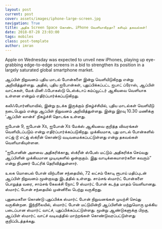 ```yaml
---
layout: post
current: post
cover: assets/images/iphone-large-screen.jpg
navigation: True
title: அதிக Screen Space கொண்ட iPhone வெளியாகிறதா? கசியும் தகவல்கள்!
date: 2018-07-28 23:03:00
tags: mobiles
class: post-template
author: imran
---
```

Apple on Wednesday was expected to unveil new iPhones, playing up eye-grabbing edge-to-edge screens in a bid to strengthen its position in a largely saturated global smartphone market.

ஆப்பிள் நிறுவனம் புதிய மாடல் போன்களை இன்று வெளியிடுகிறது என்று அறிவித்துள்ளது. அதில், புதிய ஐபோன்கள், புதுப்பிக்கப்பட்ட ஐபாட் ப்ரோஸ், ஆப்பிள் வாட்சுகள், மேக் மினி ஃபோகஸ்டு டெஸ்க்டாப் கம்ப்யூட்டர் ஆகியவை வெளியாக உள்ளன என்றும் எதிர்ப்பார்க்கப்படுகிறது.

கலிஃபோர்னியாவில், இன்று நடக்க இருக்கும் நிகழ்ச்சியில், புதிய மாடல்கள் வெளியீடு நடைபெறும் என்று ஆப்பிள் நிறுவனம் அறிவித்துள்ளது. இன்று இரவு 10.30 மணிக்கு ‘ஆப்பிள் லான்ச்’ நிகழ்ச்சி தொடங்க உள்ளது.

ஐபோன் 9, ஐபோன் Xs, ஐபோன் Xs மேக்ஸ் ஆகியவை குறித்த விவரங்கள் வெளியிடப்படும் என்று எதிர்ப்பார்க்கப்படுகிறது. முக்கியமாக, புது மாடல் போன்களில் எட்ஜ் டூ எட்ஜ் ஸ்க்ரீன் கொண்டு வடிவமைக்கப்பட்டுள்ளது என்று தகவல்கள் வெளியாகியுள்ளன.

“ஐபோனின் அளவை அதிகரிக்காது, ஸ்க்ரீன் ஸ்பேஸ் மட்டும் அதிகரிக்க செய்வது ஆப்பிளின் முக்கியமான முடிவுகளில் ஒன்றாகும். இது வாடிக்கையாளர்களை கவரும்” என்று நிபுணர் பேட்ரிக் தெரிவித்துள்ளார்.

உலக மொபைல் போன் விற்பனை சந்தையில், 72 லட்சம் கோடி ரூபாய் மதிப்புடன் ஆப்பிள் நிறுவனம் மூன்றாவது இடத்தில் உள்ளது. சாம்சங் ஸ்மார்ட் போன்களை பொறுத்த வரை, சாம்சங் கேலக்சி நோட் 9 ஸ்மார்ட் போன் கடந்த மாதம் வெளியானது. ஸ்மார்ட் போன் சந்தையில் முன்னிலை பெற்று வருகிறது.

புதுமைகளை கொண்டு புதுப்பிக்க ஸ்மார்ட் போன் நிறுவனங்கள் முயற்சி செய்து வருகின்றன. இந்நிலையில், ஸ்மார்ட் போன் மட்டுமின்றி ஆப்பிளின் மற்றுமொரு முக்கிய படைப்பான ஸ்மார்ட் வாட்ச், புதுப்பிக்கப்பட்டுள்ளது. மூன்று ஆண்டுகளுக்கு பிறகு, ஆப்பிள் ஸ்மார்ட் வாட்ச் வடிவத்தில் மாற்றங்கள் கொண்டுவரப்பட்டுள்ளது குறிப்பிடத்தக்கது.